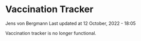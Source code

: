 Vaccination Tracker
================
Jens von Bergmann
Last updated at 12 October, 2022 - 18:05

Vaccination tracker is no longer functional.
